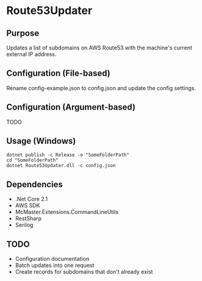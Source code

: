 ﻿# Route53Updater

## Purpose

Updates a list of subdomains on AWS Route53 with the machine's current external IP address.

## Configuration (File-based)

Rename config-example.json to config.json and update the config settings.

## Configuration (Argument-based)

TODO

## Usage (Windows)

    dotnet publish -c Release -o "SomeFolderPath"
    cd "SomeFolderPath"
    dotnet Route53Updater.dll -c config.json

## Dependencies

* .Net Core 2.1
* AWS SDK
* McMaster.Extensions.CommandLineUtils
* RestSharp
* Serilog

## TODO

* Configuration documentation
* Batch updates into one request
* Create records for subdomains that don't already exist

